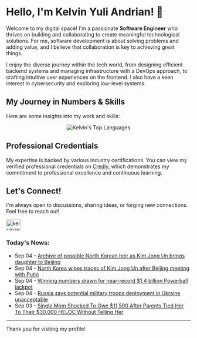 # Hello, I'm Kelvin Yuli Andrian! 👋

Welcome to my digital space! I'm a passionate **Software Engineer** who thrives on building and collaborating to create meaningful technological solutions. For me, software development is about solving problems and adding value, and I believe that collaboration is key to achieving great things.

I enjoy the diverse journey within the tech world, from designing efficient backend systems and managing infrastructure with a DevOps approach, to crafting intuitive user experiences on the frontend. I also have a keen interest in cybersecurity and exploring low-level systems.

## My Journey in Numbers & Skills

Here are some insights into my work and skills:

<p align="center">
  <img src="https://github-readme-stats.vercel.app/api/top-langs/?username=kelvinzer0&layout=compact&theme=radical" alt="Kelvin's Top Languages" />
</p>

## Professional Credentials

My expertise is backed by various industry certifications. You can view my verified professional credentials on [Credly](https://www.credly.com/users/kelvin-yuli-andrian/badges), which demonstrates my commitment to professional excellence and continuous learning.

## Let's Connect!

I'm always open to discussions, sharing ideas, or forging new connections. Feel free to reach out!

<p align="left">
    <a href="https://linkedin.com/in/kelvinzero" target="blank"><img align="center" src="https://cdn.jsdelivr.net/npm/simple-icons@3.0.1/icons/linkedin.svg" alt="kelvinzero" height="30" width="40" /></a>
</p>

### Today's News:

<!-- feed start -->
- Sep 04 - [Archive of possible North Korean heir as Kim Jong Un brings daughter to Beijing](https://www.yahoo.com/news/videos/archive-possible-north-korean-heir-080603842.html)
- Sep 04 - [North Korea wipes traces of Kim Jong Un after Beijing meeting with Putin](https://www.yahoo.com/news/articles/north-korea-wipes-traces-kim-040746564.html)
- Sep 04 - [Winning numbers drawn for near-record $1.4 billion Powerball jackpot](https://www.yahoo.com/news/articles/powerball-nears-record-1-3-060005391.html)
- Sep 04 - [Russia says potential military troops deployment in Ukraine unacceptable](https://www.yahoo.com/news/articles/russia-says-potential-military-troops-010836014.html)
- Sep 03 - [Single Mom Shocked To Owe $11,500 After Parents Tied Her To Their $30,000 HELOC Without Telling Her](https://finance.yahoo.com/news/single-mom-shocked-owe-11-235256061.html)
<!-- feed end -->

---

Thank you for visiting my profile!

